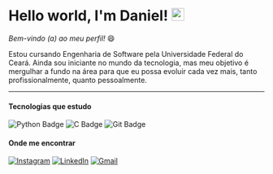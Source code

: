 # Hello world, I'm Daniel!   <img src="https://i.imgur.com/u8HivgI.gif" width="25px">

 _Bem-vindo (a) ao meu perfil!_ :smile:
 
 Estou cursando Engenharia de Software pela Universidade Federal do Ceará. Ainda sou iniciante no mundo da tecnologia, mas meu objetivo é mergulhar a fundo na área  para que eu possa evoluir cada vez mais, tanto profissionalmente, quanto pessoalmente.
 
---
   
#### Tecnologias que estudo

 ![Python Badge](https://img.shields.io/badge/Python-14354C?style=for-the-badge&logo=python&logoColor=white) 
 ![C Badge](https://img.shields.io/badge/C-00599C?style=for-the-badge&logo=c&logoColor=white) 
 ![Git Badge](https://img.shields.io/badge/Git-F05032?style=for-the-badge&logo=git&logoColor=white)
 
  #### Onde me encontrar
  
[![Instagram](https://img.shields.io/badge/Instagram-E4405F?style=for-the-badge&logo=instagram&logoColor=white)](https://www.instagram.com/danferds)
[![LinkedIn](https://img.shields.io/badge/LinkedIn-0077B5?style=for-the-badge&logo=linkedin&logoColor=whit)](https://www.linkedin.com/in/daniel-fer-dev)
[![Gmail](https://img.shields.io/badge/Gmail-D14836?style=for-the-badge&logo=gmail&logoColor=white)](mailto:daniel.dfs.es@gmail.com)
